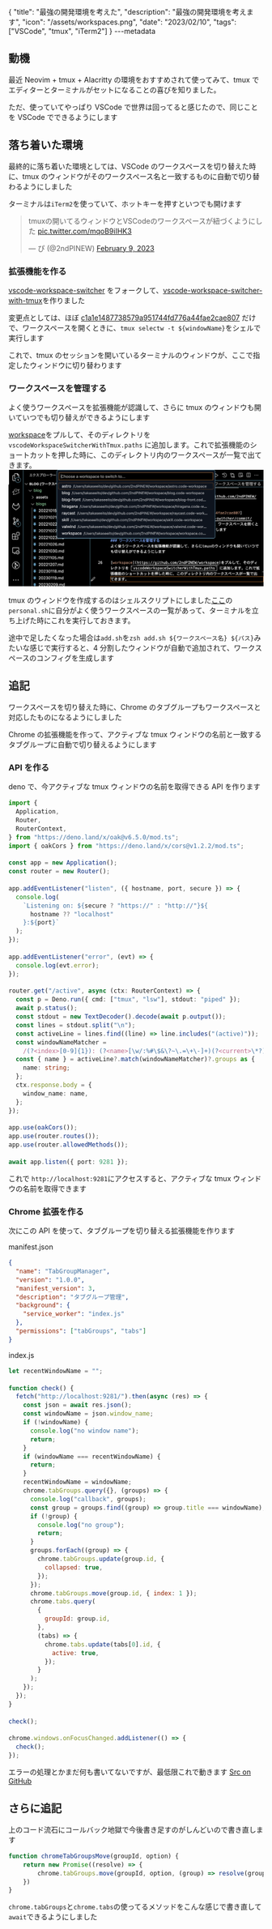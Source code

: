 {
"title": "最強の開発環境を考えた",
"description": "最強の開発環境を考えます",
"icon": "/assets/workspaces.png",
"date": "2023/02/10",
"tags": ["VSCode", "tmux", "iTerm2"]
}
---metadata

## 動機

最近 Neovim + tmux + Alacritty の環境をおすすめされて使ってみて、tmux でエディターとターミナルがセットになることの喜びを知りました。

ただ、使っていてやっぱり VSCode で世界は回ってると感じたので、同じことを VSCode でできるようにします

## 落ち着いた環境

最終的に落ち着いた環境としては、VSCode のワークスペースを切り替えた時に、tmux のウィンドウがそのワークスペース名と一致するものに自動で切り替わるようにしました

ターミナルは`iTerm2`を使っていて、ホットキーを押すといつでも開けます

<blockquote class="twitter-tweet"><p lang="ja" dir="ltr">tmuxの開いてるウィンドウとVSCodeのワークスペースが紐づくようにした <a href="https://t.co/mqoB9iIHK3">pic.twitter.com/mqoB9iIHK3</a></p>&mdash; ぴ (@2ndPINEW) <a href="https://twitter.com/2ndPINEW/status/1623652864693501952?ref_src=twsrc%5Etfw">February 9, 2023</a></blockquote>

### 拡張機能を作る

[vscode-workspace-switcher](https://github.com/sadesyllas/vscode-workspace-switcher) をフォークして、[vscode-workspace-switcher-with-tmux](https://github.com/2ndPINEW/vscode-workspace-switcher-with-tmux)を作りました

変更点としては、ほぼ [c1a1e1487738579a951744fd776a44fae2cae807](https://github.com/sadesyllas/vscode-workspace-switcher/commit/c1a1e1487738579a951744fd776a44fae2cae807) だけで、ワークスペースを開くときに、`tmux selectw -t ${windowName}`をシェルで実行します

これで、tmux のセッションを開いているターミナルのウィンドウが、ここで指定したウィンドウに切り替わります

### ワークスペースを管理する

よく使うワークスペースを拡張機能が認識して、さらに tmux のウィンドウも開いていつでも切り替えができるようにします

[workspace](https://github.com/2ndPINEW/workspace)をプルして、そのディレクトリを `vscodeWorkspaceSwitcherWithTmux.paths` に追加します。これで拡張機能のショートカットを押した時に、このディレクトリ内のワークスペースが一覧で出てきます。
![workspaces](/assets/workspaces.png)

tmux のウィンドウを作成するのはシェルスクリプトにしました[ここ](https://github.com/2ndPINEW/workspace/tree/master/tmux_layout)の`personal.sh`に自分がよく使うワークスペースの一覧があって、ターミナルを立ち上げた時にこれを実行しておきます。

途中で足したくなった場合は`add.sh`を`zsh add.sh ${ワークスペース名} ${パス}`みたいな感じで実行すると、4 分割したウィンドウが自動で追加されて、ワークスペースのコンフィグを生成します

## 追記

ワークスペースを切り替えた時に、Chrome のタブグループもワークスペースと対応したものになるようにしました

Chrome の拡張機能を作って、アクティブな tmux ウィンドウの名前と一致するタブグループに自動で切り替えるようにします

### API を作る

deno で、今アクティブな tmux ウィンドウの名前を取得できる API を作ります

```typescript
import {
  Application,
  Router,
  RouterContext,
} from "https://deno.land/x/oak@v6.5.0/mod.ts";
import { oakCors } from "https://deno.land/x/cors@v1.2.2/mod.ts";

const app = new Application();
const router = new Router();

app.addEventListener("listen", ({ hostname, port, secure }) => {
  console.log(
    `Listening on: ${secure ? "https://" : "http://"}${
      hostname ?? "localhost"
    }:${port}`
  );
});

app.addEventListener("error", (evt) => {
  console.log(evt.error);
});

router.get("/active", async (ctx: RouterContext) => {
  const p = Deno.run({ cmd: ["tmux", "lsw"], stdout: "piped" });
  await p.status();
  const stdout = new TextDecoder().decode(await p.output());
  const lines = stdout.split("\n");
  const activeLine = lines.find((line) => line.includes("(active)"));
  const windowNameMatcher =
    /(?<index>[0-9]{1}): (?<name>[\w/:%#\$&\?~\.=\+\-]+)(?<current>\*?) \((?<panel>[0-9]{1}) panes\)/;
  const { name } = activeLine?.match(windowNameMatcher)?.groups as {
    name: string;
  };
  ctx.response.body = {
    window_name: name,
  };
});

app.use(oakCors());
app.use(router.routes());
app.use(router.allowedMethods());

await app.listen({ port: 9281 });
```

これで `http://localhost:9281`にアクセスすると、アクティブな tmux ウィンドウの名前を取得できます

### Chrome 拡張を作る

次にこの API を使って、タブグループを切り替える拡張機能を作ります

manifest.json
```json
{
  "name": "TabGroupManager",
  "version": "1.0.0",
  "manifest_version": 3,
  "description": "タブグループ管理",
  "background": {
    "service_worker": "index.js"
  },
  "permissions": ["tabGroups", "tabs"]
}
```

index.js
```javascript
let recentWindowName = "";

function check() {
  fetch("http://localhost:9281/").then(async (res) => {
    const json = await res.json();
    const windowName = json.window_name;
    if (!windowName) {
      console.log("no window name");
      return;
    }
    if (windowName === recentWindowName) {
      return;
    }
    recentWindowName = windowName;
    chrome.tabGroups.query({}, (groups) => {
      console.log("callback", groups);
      const group = groups.find((group) => group.title === windowName);
      if (!group) {
        console.log("no group");
        return;
      }
      groups.forEach((group) => {
        chrome.tabGroups.update(group.id, {
          collapsed: true,
        });
      });
      chrome.tabGroups.move(group.id, { index: 1 });
      chrome.tabs.query(
        {
          groupId: group.id,
        },
        (tabs) => {
          chrome.tabs.update(tabs[0].id, {
            active: true,
          });
        }
      );
    });
  });
}

check();

chrome.windows.onFocusChanged.addListener(() => {
  check();
});
```

エラーの処理とかまだ何も書いてないですが、最低限これで動きます
[Src on GitHub](https://github.com/2ndPINEW/workspace/tree/master/src)

## さらに追記
上のコード流石にコールバック地獄で今後書き足すのがしんどいので書き直します

```typescript
function chromeTabGroupsMove(groupId, option) {
    return new Promise((resolve) => {
        chrome.tabGroups.move(groupId, option, (group) => resolve(group))
    })
}
```
`chrome.tabGroups`と`chrome.tabs`の使ってるメソッドをこんな感じで書き直して`await`できるようにしました